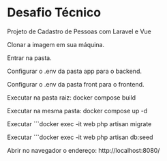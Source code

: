 # Desafio Técnico
Projeto de Cadastro de Pessoas com Laravel e Vue

Clonar a imagem em sua máquina.

Entrar na pasta.

Configurar o .env da pasta app para o backend.

Configurar o .env da pasta front para o frontend.

Executar na pasta raiz: docker compose build

Executar na mesma pasta: docker compose up -d

Executar ```docker exec -it web php artisan migrate

Executar ```docker exec -it web php artisan db:seed

Abrir no navegador o endereço: http://localhost:8080/


